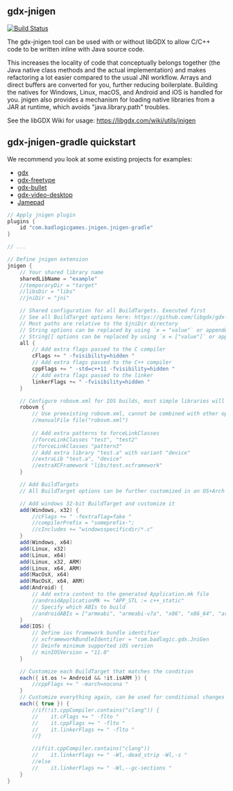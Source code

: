 ## gdx-jnigen

[![Build Status](https://github.com/libgdx/gdx-jnigen/workflows/Build%20and%20deploy/badge.svg)](https://github.com/libgdx/gdx-jnigen/actions?query=workflow%3A"Build+and+deploy")

The gdx-jnigen tool can be used with or without libGDX to allow C/C++ code to be written inline
with Java source code. 

This increases the locality of code that conceptually belongs together (the Java native class methods and the actual implementation) and makes refactoring a lot easier
compared to the usual JNI workflow. Arrays and direct buffers are converted for you, further
reducing boilerplate. Building the natives for Windows, Linux, macOS, and Android and iOS is handled for
you. jnigen also provides a mechanism for loading native libraries from a JAR at runtime, which
avoids "java.library.path" troubles.

See the libGDX Wiki for usage: https://libgdx.com/wiki/utils/jnigen

## gdx-jnigen-gradle quickstart

We recommend you look at some existing projects for examples:
- [gdx](https://github.com/libgdx/libgdx/blob/master/gdx/build.gradle)
- [gdx-freetype](https://github.com/libgdx/libgdx/blob/master/extensions/gdx-freetype/build.gradle)
- [gdx-bullet](https://github.com/libgdx/libgdx/blob/master/extensions/gdx-bullet/build.gradle)
- [gdx-video-desktop](https://github.com/libgdx/gdx-video/blob/master/gdx-video-desktop/build.gradle)
- [Jamepad](https://github.com/libgdx/Jamepad/blob/master/build.gradle)

```gradle
// Apply jnigen plugin
plugins {
    id "com.badlogicgames.jnigen.jnigen-gradle"
}

// ...

// Define jnigen extension
jnigen {
    // Your shared library name
    sharedLibName = "example"
    //temporaryDir = "target"
    //libsDir = "libs"
    //jniDir = "jni"

    // Shared configuration for all BuildTargets. Executed first
    // See all BuildTarget options here: https://github.com/libgdx/gdx-jnigen/blob/master/gdx-jnigen/src/main/java/com/badlogic/gdx/jnigen/BuildTarget.java
    // Most paths are relative to the $jniDir directory
    // String options can be replaced by using `x = "value"` or appended to with `x += "extravalue"`
    // String[] options can be replaced by using `x = ["value"]` or appended to with `x += "extravalue"` or `x += ["extravalue", "extravalue2"]`
    all {
        // Add extra flags passed to the C compiler
        cFlags += " -fvisibility=hidden "
        // Add extra flags passed to the C++ compiler
        cppFlags += " -std=c++11 -fvisibility=hidden "
        // Add extra flags passed to the linker
        linkerFlags += " -fvisibility=hidden "
    }

    // Configure robovm.xml for IOS builds, most simple libraries will not need to do this
    robovm {
        // Use preexisting robovm.xml, cannot be combined with other options.
        //manualFile file("robovm.xml")
        
        // Add extra patterns to forceLinkClasses
        //forceLinkClasses "test", "test2"
        //forceLinkClasses "pattern3"
        // Add extra library "test.a" with variant "device"
        //extraLib "test.a", "device"
        //extraXCFramework "libs/test.xcframework"
    }

    // Add BuildTargets
    // All BuildTarget options can be further customized in an OS+Arch specific manner within a {} block

    // Add windows 32-bit BuildTarget and customize it
    add(Windows, x32) {
        //cFlags += " -fextraflag=fake "
        //compilerPrefix = "someprefix-";
        //cIncludes += "windowsspecificdir/*.c"
    }
    add(Windows, x64)
    add(Linux, x32)
    add(Linux, x64)
    add(Linux, x32, ARM)
    add(Linux, x64, ARM)
    add(MacOsX, x64)
    add(MacOsX, x64, ARM)
    add(Android) {
        // Add extra content to the generated Application.mk file
        //androidApplicationMk += "APP_STL := c++_static"
        // Specify which ABIs to build
        //androidABIs = ["armeabi", "armeabi-v7a", "x86", "x86_64", "arm64-v8a"]
    }
    add(IOS) {
        // Define ios framework bundle identifier
        // xcframeworkBundleIdentifier = "com.badlogic.gdx.JniGen
        // Deinfe minimum supported iOS version
        // minIOSVersion = "11.0"
    }

    // Customize each BuildTarget that matches the condition
    each({ it.os != Android && !it.isARM }) {
        //cppFlags += " -march=nocona "
    }
    // Customize everything again, can be used for conditional changes
    each({ true }) {
        //if(!it.cppCompiler.contains("clang")) {
        //    it.cFlags += " -flto "
        //    it.cppFlags += " -flto "
        //    it.linkerFlags += " -flto "
        //}

        //if(it.cppCompiler.contains("clang"))
        //    it.linkerFlags += " -Wl,-dead_strip -Wl,-s "
        //else
        //    it.linkerFlags += " -Wl,--gc-sections "
    }
}
```
